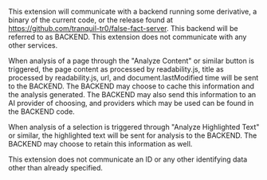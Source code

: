 This extension will communicate with a backend running some derivative, a binary of the current code, or the release found at https://github.com/tranquil-tr0/false-fact-server. This backend will be referred to as BACKEND. This extension does not communicate with any other services.

When analysis of a page through the "Analyze Content" or similar button is triggered, the page content as processed by readability.js, title as processed by readability.js, url, and document.lastModified time will be sent to the BACKEND. The BACKEND may choose to cache this information and the analysis generated. The BACKEND may also send this information to an AI provider of choosing, and providers which may be used can be found in the BACKEND code.

When analysis of a selection is triggered through "Analyze Highlighted Text" or similar, the highlighted text will be sent for analysis to the BACKEND. The BACKEND may choose to retain this information as well.

This extension does not communicate an ID or any other identifying data other than already specified.
